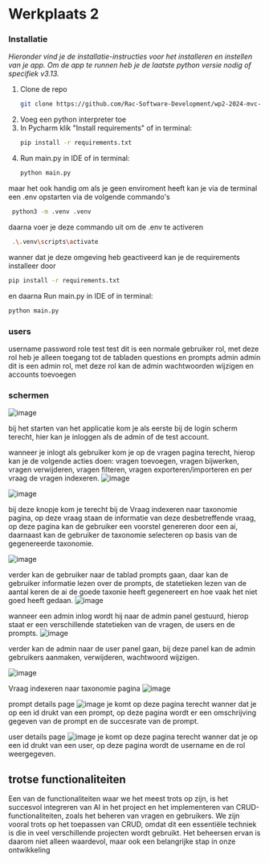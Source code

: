 # Werkplaats 2



### Installatie

_Hieronder vind je de installatie-instructies voor het installeren en instellen van je app.
Om de app te runnen heb je de laatste python versie nodig of specifiek v3.13._

1. Clone de repo
   ```sh
   git clone https://github.com/Rac-Software-Development/wp2-2024-mvc-1c1-de-samengestelden.git
   ```
2. Voeg een python interpreter toe 
3. In Pycharm klik "Install requirements" of in terminal:
   ```sh
   pip install -r requirements.txt
   ```
5. Run main.py in IDE of in terminal:
   ```sh
   python main.py
   ```

maar het ook handig om als je geen enviroment heeft kan je via de terminal een .env opstarten via de volgende commando's
  ```sh
   python3 -m .venv .venv
   ```

daarna voer je deze commando uit om de .env te activeren
  ```sh
   .\.venv\scripts\activate
   ```
wanner dat je deze omgeving heb geactiveerd kan je de requirements installeer door 

   ```sh
   pip install -r requirements.txt
   ```
en daarna Run main.py in IDE of in terminal:
   ```sh
   python main.py
   ```

### users
username         password         role
test             test             dit is een normale gebruiker rol, met deze rol heb je alleen toegang tot de tabladen questions en prompts
admin            admin            dit is een admin rol, met deze rol kan de admin wachtwoorden wijzigen en accounts toevoegen

### schermen

![image](https://github.com/user-attachments/assets/dbd0dc83-4e70-4015-80cd-43df97662fdc)

bij het starten van het applicatie kom je als eerste bij de login scherm terecht, hier kan je inloggen als de admin of de test account.

wanneer je inlogt als gebruiker kom je op de vragen pagina terecht, hierop kan je de volgende acties doen: vragen toevoegen, vragen bijwerken, vragen verwijderen, vragen filteren, vragen exporteren/importeren en per vraag de vragen indexeren.
![image](https://github.com/user-attachments/assets/9564028d-e71e-4fc7-a869-c9158e0f68cd)

![image](https://github.com/user-attachments/assets/b468efca-353c-42c0-9d0d-8b81654a9b31)

bij deze knopje kom je terecht bij de Vraag indexeren naar taxonomie pagina, op deze vraag staan de informatie van deze desbetreffende vraag, op deze pagina kan de gebruiker een voorstel genereren door een ai, daarnaast kan de gebruiker de taxonomie selecteren op basis van de gegenereerde taxonomie.

![image](https://github.com/user-attachments/assets/c6a50e0b-f5fb-405a-9388-0bf523283466)

verder kan de gebruiker naar de tablad prompts gaan, daar kan de gebruiker informatie lezen over de prompts, de statetieken lezen van de aantal keren de ai de goede taxonie heeft gegenereert en hoe vaak het niet goed heeft gedaan.
![image](https://github.com/user-attachments/assets/64743a49-b2b8-408f-89dc-e1a0d3c299f4)


wanneer een admin inlog wordt hij naar de admin panel gestuurd, hierop staat er een verschillende statetieken van de vragen, de users en de prompts.
![image](https://github.com/user-attachments/assets/edad0df4-819d-4e1b-9428-84ac8819e32a)

verder kan de admin naar de user panel gaan, bij deze panel kan de admin gebruikers aanmaken, verwijderen, wachtwoord wijzigen. 

![image](https://github.com/user-attachments/assets/49ed5c4c-36cb-4907-a85a-609290f5787e)

Vraag indexeren naar taxonomie pagina
![image](https://github.com/user-attachments/assets/99e3c79e-3ccc-478b-bffa-5ee8e28b6dc3)


prompt details page
![image](https://github.com/user-attachments/assets/7b1e43e2-ed79-45c3-b486-5982687a757d)
je komt op deze pagina terecht wanner dat je op een id drukt van een prompt, op deze pagina wordt er een omschrijving gegeven van de prompt en de succesrate van de prompt.

 user details page
![image](https://github.com/user-attachments/assets/c19fffea-9c31-4d21-9017-06a69eb02dea)
je komt op deze pagina terecht wanner dat je op een id drukt van een user, op deze pagina wordt de username en de rol weergegeven.

## trotse functionaliteiten
Een van de functionaliteiten waar we het meest trots op zijn, is het succesvol integreren van AI in het project en het implementeren van CRUD-functionaliteiten, zoals het beheren van vragen en gebruikers. We zijn vooral trots op het toepassen van CRUD, omdat dit een essentiële techniek is die in veel verschillende projecten wordt gebruikt. Het beheersen ervan is daarom niet alleen waardevol, maar ook een belangrijke stap in onze ontwikkeling
